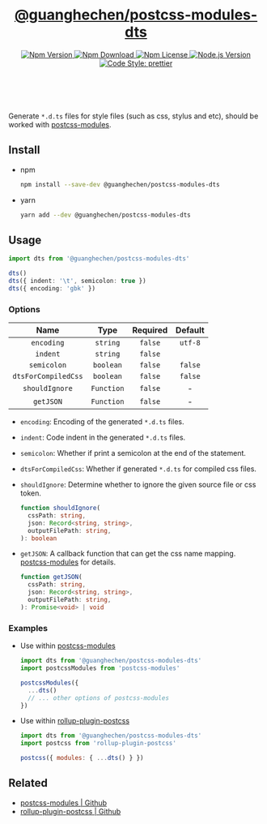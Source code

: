 <header>
  <h1 align="center">
    <a href="https://github.com/guanghechen/node-scaffolds/tree/@guanghechen/postcss-modules-dts@5.0.6/packages/postcss-modules-dts#readme">@guanghechen/postcss-modules-dts</a>
  </h1>
  <div align="center">
    <a href="https://www.npmjs.com/package/@guanghechen/postcss-modules-dts">
      <img
        alt="Npm Version"
        src="https://img.shields.io/npm/v/@guanghechen/postcss-modules-dts.svg"
      />
    </a>
    <a href="https://www.npmjs.com/package/@guanghechen/postcss-modules-dts">
      <img
        alt="Npm Download"
        src="https://img.shields.io/npm/dm/@guanghechen/postcss-modules-dts.svg"
      />
    </a>
    <a href="https://www.npmjs.com/package/@guanghechen/postcss-modules-dts">
      <img
        alt="Npm License"
        src="https://img.shields.io/npm/l/@guanghechen/postcss-modules-dts.svg"
      />
    </a>
    <a href="https://github.com/nodejs/node">
      <img
        alt="Node.js Version"
        src="https://img.shields.io/node/v/@guanghechen/postcss-modules-dts"
      />
    </a>
    <a href="https://github.com/prettier/prettier">
      <img
        alt="Code Style: prettier"
        src="https://img.shields.io/badge/code_style-prettier-ff69b4.svg?style=flat-square"
      />
    </a>
  </div>
</header>
<br/>


Generate `*.d.ts` files for style files (such as css, stylus and etc), should be worked with [postcss-modules][].

## Install

* npm

  ```bash
  npm install --save-dev @guanghechen/postcss-modules-dts
  ```

* yarn

  ```bash
  yarn add --dev @guanghechen/postcss-modules-dts
  ```

## Usage

```typescript
import dts from '@guanghechen/postcss-modules-dts'

dts()
dts({ indent: '\t', semicolon: true })
dts({ encoding: 'gbk' })
```

### Options

Name                | Type        | Required | Default
:------------------:|:-----------:|:--------:|:-------:
`encoding`          | `string`    | `false`  | `utf-8`
`indent`            | `string`    | `false`  | `  `
`semicolon`         | `boolean`   | `false`  | `false`
`dtsForCompiledCss` | `boolean`   | `false`  | `false`
`shouldIgnore`      | `Function`  | `false`  | -
`getJSON`           | `Function`  | `false`  | -

* `encoding`: Encoding of the generated `*.d.ts` files.

* `indent`: Code indent in the generated `*.d.ts` files.

* `semicolon`: Whether if print a semicolon at the end of the statement.

* `dtsForCompiledCss`: Whether if generated `*.d.ts` for compiled css files.

* `shouldIgnore`: Determine whether to ignore the given source file or css token.

  ```typescript
  function shouldIgnore(
    cssPath: string,
    json: Record<string, string>,
    outputFilePath: string,
  ): boolean
  ```

* `getJSON`: A callback function that can get the css name mapping. [postcss-modules][] for details.

  ```typescript
  function getJSON(
    cssPath: string,
    json: Record<string, string>,
    outputFilePath: string,
  ): Promise<void> | void
  ```

### Examples

  * Use within [postcss-modules][]

    ```javascript
    import dts from '@guanghechen/postcss-modules-dts'
    import postcssModules from 'postcss-modules'

    postcssModules({
      ...dts()
      // ... other options of postcss-modules
    })
    ```

  * Use within [rollup-plugin-postcss][]

    ```javascript
    import dts from '@guanghechen/postcss-modules-dts'
    import postcss from 'rollup-plugin-postcss'

    postcss({ modules: { ...dts() } })
    ```

## Related

* [postcss-modules | Github][postcss-modules]
* [rollup-plugin-postcss | Github][rollup-plugin-postcss]


[homepage]: https://github.com/guanghechen/node-scaffolds/tree/@guanghechen/postcss-modules-dts@5.0.6/packages/postcss-modules-dts#readme
[postcss-modules]: https://github.com/madyankin/postcss-modules
[rollup-plugin-postcss]: https://github.com/egoist/rollup-plugin-postcss
